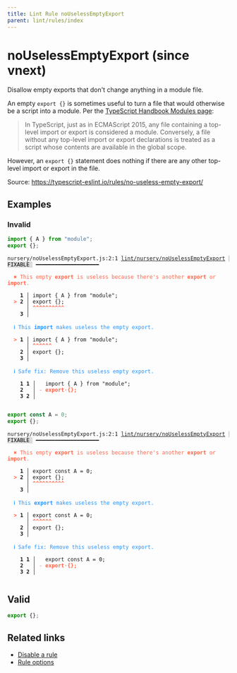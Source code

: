 ```yaml
---
title: Lint Rule noUselessEmptyExport
parent: lint/rules/index
---
```


# noUselessEmptyExport (since vnext)

Disallow empty exports that don't change anything in a module file.

An empty `export {}` is sometimes useful to turn a file that would otherwise be a script into a module.
Per the [TypeScript Handbook Modules page](https://www.typescriptlang.org/docs/handbook/modules.html):

>In TypeScript, just as in ECMAScript 2015,
any file containing a top-level import or export is considered a module.
Conversely, a file without any top-level import or export declarations is treated as a script
whose contents are available in the global scope.


However, an `export {}` statement does nothing if there are any other top-level import or export in the file.

Source: https://typescript-eslint.io/rules/no-useless-empty-export/

## Examples

### Invalid

```jsx
import { A } from "module";
export {};
```

<pre class="language-text"><code class="language-text">nursery/noUselessEmptyExport.js:2:1 <a href="/docs/lint/rules/noUselessEmptyExport">lint/nursery/noUselessEmptyExport</a> <span style="color: #000; background-color: #ddd;"> FIXABLE </span> ━━━━━━━━━━━━━━━━━━━━

<strong><span style="color: Tomato;">  </span></strong><strong><span style="color: Tomato;">✖</span></strong> <span style="color: Tomato;">This empty </span><span style="color: Tomato;"><strong>export</strong></span><span style="color: Tomato;"> is useless because there's another </span><span style="color: Tomato;"><strong>export</strong></span><span style="color: Tomato;"> or </span><span style="color: Tomato;"><strong>import</strong></span><span style="color: Tomato;">.</span>

    <strong>1 │ </strong>import { A } from &quot;module&quot;;
<strong><span style="color: Tomato;">  </span></strong><strong><span style="color: Tomato;">&gt;</span></strong> <strong>2 │ </strong>export {};
   <strong>   │ </strong><strong><span style="color: Tomato;">^</span></strong><strong><span style="color: Tomato;">^</span></strong><strong><span style="color: Tomato;">^</span></strong><strong><span style="color: Tomato;">^</span></strong><strong><span style="color: Tomato;">^</span></strong><strong><span style="color: Tomato;">^</span></strong><strong><span style="color: Tomato;">^</span></strong><strong><span style="color: Tomato;">^</span></strong><strong><span style="color: Tomato;">^</span></strong><strong><span style="color: Tomato;">^</span></strong>
    <strong>3 │ </strong>

<strong><span style="color: rgb(38, 148, 255);">  </span></strong><strong><span style="color: rgb(38, 148, 255);">ℹ</span></strong> <span style="color: rgb(38, 148, 255);">This </span><span style="color: rgb(38, 148, 255);"><strong>import</strong></span><span style="color: rgb(38, 148, 255);"> makes useless the empty export.</span>

<strong><span style="color: Tomato;">  </span></strong><strong><span style="color: Tomato;">&gt;</span></strong> <strong>1 │ </strong>import { A } from &quot;module&quot;;
   <strong>   │ </strong><strong><span style="color: Tomato;">^</span></strong><strong><span style="color: Tomato;">^</span></strong><strong><span style="color: Tomato;">^</span></strong><strong><span style="color: Tomato;">^</span></strong><strong><span style="color: Tomato;">^</span></strong><strong><span style="color: Tomato;">^</span></strong>
    <strong>2 │ </strong>export {};
    <strong>3 │ </strong>

<strong><span style="color: rgb(38, 148, 255);">  </span></strong><strong><span style="color: rgb(38, 148, 255);">ℹ</span></strong> <span style="color: rgb(38, 148, 255);">Safe fix</span><span style="color: rgb(38, 148, 255);">: </span><span style="color: rgb(38, 148, 255);">Remove this useless empty export.</span>

    <strong>1</strong> <strong>1</strong><strong> │ </strong>  import { A } from &quot;module&quot;;
    <strong>2</strong>  <strong> │ </strong><span style="color: Tomato;">-</span> <span style="color: Tomato;"><strong>e</strong></span><span style="color: Tomato;"><strong>x</strong></span><span style="color: Tomato;"><strong>p</strong></span><span style="color: Tomato;"><strong>o</strong></span><span style="color: Tomato;"><strong>r</strong></span><span style="color: Tomato;"><strong>t</strong></span><span style="color: Tomato;"><span style="opacity: 0.8;"><strong>·</strong></span></span><span style="color: Tomato;"><strong>{</strong></span><span style="color: Tomato;"><strong>}</strong></span><span style="color: Tomato;"><strong>;</strong></span>
    <strong>3</strong> <strong>2</strong><strong> │ </strong>

</code></pre>

```jsx
export const A = 0;
export {};
```

<pre class="language-text"><code class="language-text">nursery/noUselessEmptyExport.js:2:1 <a href="/docs/lint/rules/noUselessEmptyExport">lint/nursery/noUselessEmptyExport</a> <span style="color: #000; background-color: #ddd;"> FIXABLE </span> ━━━━━━━━━━━━━━━━━━━━

<strong><span style="color: Tomato;">  </span></strong><strong><span style="color: Tomato;">✖</span></strong> <span style="color: Tomato;">This empty </span><span style="color: Tomato;"><strong>export</strong></span><span style="color: Tomato;"> is useless because there's another </span><span style="color: Tomato;"><strong>export</strong></span><span style="color: Tomato;"> or </span><span style="color: Tomato;"><strong>import</strong></span><span style="color: Tomato;">.</span>

    <strong>1 │ </strong>export const A = 0;
<strong><span style="color: Tomato;">  </span></strong><strong><span style="color: Tomato;">&gt;</span></strong> <strong>2 │ </strong>export {};
   <strong>   │ </strong><strong><span style="color: Tomato;">^</span></strong><strong><span style="color: Tomato;">^</span></strong><strong><span style="color: Tomato;">^</span></strong><strong><span style="color: Tomato;">^</span></strong><strong><span style="color: Tomato;">^</span></strong><strong><span style="color: Tomato;">^</span></strong><strong><span style="color: Tomato;">^</span></strong><strong><span style="color: Tomato;">^</span></strong><strong><span style="color: Tomato;">^</span></strong><strong><span style="color: Tomato;">^</span></strong>
    <strong>3 │ </strong>

<strong><span style="color: rgb(38, 148, 255);">  </span></strong><strong><span style="color: rgb(38, 148, 255);">ℹ</span></strong> <span style="color: rgb(38, 148, 255);">This </span><span style="color: rgb(38, 148, 255);"><strong>export</strong></span><span style="color: rgb(38, 148, 255);"> makes useless the empty export.</span>

<strong><span style="color: Tomato;">  </span></strong><strong><span style="color: Tomato;">&gt;</span></strong> <strong>1 │ </strong>export const A = 0;
   <strong>   │ </strong><strong><span style="color: Tomato;">^</span></strong><strong><span style="color: Tomato;">^</span></strong><strong><span style="color: Tomato;">^</span></strong><strong><span style="color: Tomato;">^</span></strong><strong><span style="color: Tomato;">^</span></strong><strong><span style="color: Tomato;">^</span></strong>
    <strong>2 │ </strong>export {};
    <strong>3 │ </strong>

<strong><span style="color: rgb(38, 148, 255);">  </span></strong><strong><span style="color: rgb(38, 148, 255);">ℹ</span></strong> <span style="color: rgb(38, 148, 255);">Safe fix</span><span style="color: rgb(38, 148, 255);">: </span><span style="color: rgb(38, 148, 255);">Remove this useless empty export.</span>

    <strong>1</strong> <strong>1</strong><strong> │ </strong>  export const A = 0;
    <strong>2</strong>  <strong> │ </strong><span style="color: Tomato;">-</span> <span style="color: Tomato;"><strong>e</strong></span><span style="color: Tomato;"><strong>x</strong></span><span style="color: Tomato;"><strong>p</strong></span><span style="color: Tomato;"><strong>o</strong></span><span style="color: Tomato;"><strong>r</strong></span><span style="color: Tomato;"><strong>t</strong></span><span style="color: Tomato;"><span style="opacity: 0.8;"><strong>·</strong></span></span><span style="color: Tomato;"><strong>{</strong></span><span style="color: Tomato;"><strong>}</strong></span><span style="color: Tomato;"><strong>;</strong></span>
    <strong>3</strong> <strong>2</strong><strong> │ </strong>

</code></pre>

## Valid

```jsx
export {};
```

## Related links

- [Disable a rule](/linter/#disable-a-lint-rule)
- [Rule options](/linter/#rule-options)
